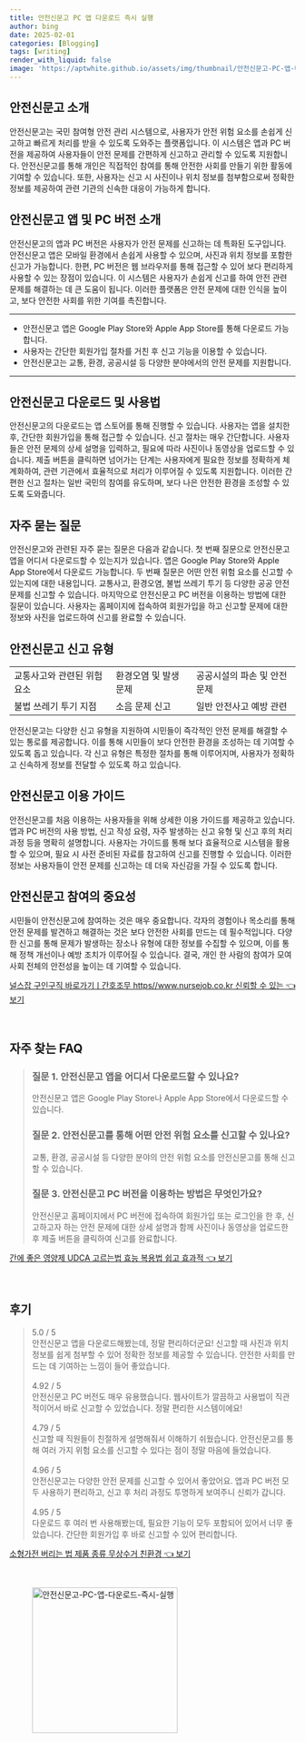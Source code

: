 ```yaml
---
title: 안전신문고 PC 앱 다운로드 즉시 실행
author: bing
date: 2025-02-01
categories: [Blogging]
tags: [writing]
render_with_liquid: false
image: 'https://aptwhite.github.io/assets/img/thumbnail/안전신문고-PC-앱-다운로드-즉시-실행.webp'
---
```



<h2 id='안전신문고_소개'>안전신문고 소개</h2>

<p>안전신문고는 국민 참여형 안전 관리 시스템으로, 사용자가 안전 위험 요소를 손쉽게 신고하고 빠르게 처리를 받을 수 있도록 도와주는 플랫폼입니다. 이 시스템은 앱과 PC 버전을 제공하여 사용자들이 안전 문제를 간편하게 신고하고 관리할 수 있도록 지원합니다. 안전신문고를 통해 개인은 직접적인 참여를 통해 안전한 사회를 만들기 위한 활동에 기여할 수 있습니다. 또한, 사용자는 신고 시 사진이나 위치 정보를 첨부함으로써 정확한 정보를 제공하여 관련 기관의 신속한 대응이 가능하게 합니다.</p>

<h2 id='안전신문고_앱_및_PC_버전_소개'>안전신문고 앱 및 PC 버전 소개</h2>

<p>안전신문고의 앱과 PC 버전은 사용자가 안전 문제를 신고하는 데 특화된 도구입니다. 안전신문고 앱은 모바일 환경에서 손쉽게 사용할 수 있으며, 사진과 위치 정보를 포함한 신고가 가능합니다. 한편, PC 버전은 웹 브라우저를 통해 접근할 수 있어 보다 편리하게 사용할 수 있는 장점이 있습니다. 이 시스템은 사용자가 손쉽게 신고를 하여 안전 관련 문제를 해결하는 데 큰 도움이 됩니다. 이러한 플랫폼은 안전 문제에 대한 인식을 높이고, 보다 안전한 사회를 위한 기여를 촉진합니다.</p>

<hr />

<ul>
    <li>안전신문고 앱은 Google Play Store와 Apple App Store를 통해 다운로드 가능합니다.</li>
    <li>사용자는 간단한 회원가입 절차를 거친 후 신고 기능을 이용할 수 있습니다.</li>
    <li>안전신문고는 교통, 환경, 공공시설 등 다양한 분야에서의 안전 문제를 지원합니다.</li>
</ul>

<hr />

<h2 id='안전신문고_다운로드_및_사용법'>안전신문고 다운로드 및 사용법</h2>

<p>안전신문고의 다운로드는 앱 스토어를 통해 진행할 수 있습니다. 사용자는 앱을 설치한 후, 간단한 회원가입을 통해 접근할 수 있습니다. 신고 절차는 매우 간단합니다. 사용자들은 안전 문제의 상세 설명을 입력하고, 필요에 따라 사진이나 동영상을 업로드할 수 있습니다. 제출 버튼을 클릭하면 넘어가는 단계는 사용자에게 필요한 정보를 정확하게 체계화하여, 관련 기관에서 효율적으로 처리가 이루어질 수 있도록 지원합니다. 이러한 간편한 신고 절차는 일반 국민의 참여를 유도하며, 보다 나은 안전한 환경을 조성할 수 있도록 도와줍니다.</p>

<h2 id='자주_묻는_질문'>자주 묻는 질문</h2>

<p>안전신문고와 관련된 자주 묻는 질문은 다음과 같습니다. 첫 번째 질문으로 안전신문고 앱을 어디서 다운로드할 수 있는지가 있습니다. 앱은 Google Play Store와 Apple App Store에서 다운로드 가능합니다. 두 번째 질문은 어떤 안전 위험 요소를 신고할 수 있는지에 대한 내용입니다. 교통사고, 환경오염, 불법 쓰레기 투기 등 다양한 공공 안전 문제를 신고할 수 있습니다. 마지막으로 안전신문고 PC 버전을 이용하는 방법에 대한 질문이 있습니다. 사용자는 홈페이지에 접속하여 회원가입을 하고 신고할 문제에 대한 정보와 사진을 업로드하여 신고를 완료할 수 있습니다.</p>

<h2 id='안전신문고_신고_유형'>안전신문고 신고 유형</h2>

<table>
    <tr>
        <td>교통사고와 관련된 위험 요소</td>
        <td>환경오염 및 발생 문제</td>
        <td>공공시설의 파손 및 안전 문제</td>
    </tr>
    <tr>
        <td>불법 쓰레기 투기 지점</td>
        <td>소음 문제 신고</td>
        <td>일반 안전사고 예방 관련</td>
    </tr>
</table>

<p>안전신문고는 다양한 신고 유형을 지원하여 시민들이 즉각적인 안전 문제를 해결할 수 있는 통로를 제공합니다. 이를 통해 시민들이 보다 안전한 환경을 조성하는 데 기여할 수 있도록 돕고 있습니다. 각 신고 유형은 특정한 절차를 통해 이루어지며, 사용자가 정확하고 신속하게 정보를 전달할 수 있도록 하고 있습니다.</p>

<h2 id='안전신문고_이용_가이드'>안전신문고 이용 가이드</h2>

<p>안전신문고를 처음 이용하는 사용자들을 위해 상세한 이용 가이드를 제공하고 있습니다. 앱과 PC 버전의 사용 방법, 신고 작성 요령, 자주 발생하는 신고 유형 및 신고 후의 처리 과정 등을 명확히 설명합니다. 사용자는 가이드를 통해 보다 효율적으로 시스템을 활용할 수 있으며, 필요 시 사전 준비된 자료를 참고하여 신고를 진행할 수 있습니다. 이러한 정보는 사용자들이 안전 문제를 신고하는 데 더욱 자신감을 가질 수 있도록 합니다.</p>

<h2 id='안전신문고_참여의_중요성'>안전신문고 참여의 중요성</h2>

<p>시민들이 안전신문고에 참여하는 것은 매우 중요합니다. 각자의 경험이나 목소리를 통해 안전 문제를 발견하고 해결하는 것은 보다 안전한 사회를 만드는 데 필수적입니다. 다양한 신고를 통해 문제가 발생하는 장소나 유형에 대한 정보를 수집할 수 있으며, 이를 통해 정책 개선이나 예방 조치가 이루어질 수 있습니다. 결국, 개인 한 사람의 참여가 모여 사회 전체의 안전성을 높이는 데 기여할 수 있습니다.</p>


<p><a class="click-button" title="널스잡 구인구직 바로가기ㅣ간호조무 https//www.nursejob.co.kr 신뢰할 수 있는" href="https://aptwhite.github.io/posts/%EB%84%90%EC%8A%A4%EC%9E%A1-%EA%B5%AC%EC%9D%B8%EA%B5%AC%EC%A7%81-%EB%B0%94%EB%A1%9C%EA%B0%80%EA%B8%B0%E3%85%A3%EA%B0%84%ED%98%B8%EC%A1%B0%EB%AC%B4-httpswww.nursejob.co.kr-%EC%8B%A0%EB%A2%B0%ED%95%A0-%EC%88%98-%EC%9E%88%EB%8A%94/" rel="dofollow">널스잡 구인구직 바로가기ㅣ간호조무 https//www.nursejob.co.kr 신뢰할 수 있는 👈 보기</a></p><br>
<h2 id='자주_찾는_FAQ'>자주 찾는 FAQ</h2>
<div itemscope="" itemtype="https://schema.org/FAQPage"> 
<blockquote> 
<div itemscope="" itemprop="mainEntity" itemtype="https://schema.org/Question"> 
<h3 itemprop="name">질문 1. 안전신문고 앱을 어디서 다운로드할 수 있나요?</h3> 
<div itemscope="" itemprop="acceptedAnswer" itemtype="https://schema.org/Answer"> 
<span itemprop="text"> 
<p>안전신문고 앱은 Google Play Store나 Apple App Store에서 다운로드할 수 있습니다.</p> 
</span> 
</div> 
</div> 
<div itemscope="" itemprop="mainEntity" itemtype="https://schema.org/Question"> 
<h3 itemprop="name">질문 2. 안전신문고를 통해 어떤 안전 위험 요소를 신고할 수 있나요?</h3> 
<div itemscope="" itemprop="acceptedAnswer" itemtype="https://schema.org/Answer"> 
<span itemprop="text"> 
<p>교통, 환경, 공공시설 등 다양한 분야의 안전 위험 요소를 안전신문고를 통해 신고할 수 있습니다.</p> 
</span> 
</div> 
</div> 
<div itemscope="" itemprop="mainEntity" itemtype="https://schema.org/Question"> 
<h3 itemprop="name">질문 3. 안전신문고 PC 버전을 이용하는 방법은 무엇인가요?</h3> 
<div itemscope="" itemprop="acceptedAnswer" itemtype="https://schema.org/Answer"> 
<span itemprop="text"> 
<p>안전신문고 홈페이지에서 PC 버전에 접속하여 회원가입 또는 로그인을 한 후, 신고하고자 하는 안전 문제에 대한 상세 설명과 함께 사진이나 동영상을 업로드한 후 제출 버튼을 클릭하여 신고를 완료합니다.</p> 
</span> 
</div> 
</div> 
</blockquote> 
</div>
<p><a class="click-button" title="간에 좋은 영양제 UDCA 고르는법 효능 복용법 쉽고 효과적" href="https://aptwhite.github.io/posts/%EA%B0%84%EC%97%90-%EC%A2%8B%EC%9D%80-%EC%98%81%EC%96%91%EC%A0%9C-UDCA-%EA%B3%A0%EB%A5%B4%EB%8A%94%EB%B2%95-%ED%9A%A8%EB%8A%A5-%EB%B3%B5%EC%9A%A9%EB%B2%95-%EC%89%BD%EA%B3%A0-%ED%9A%A8%EA%B3%BC%EC%A0%81/" rel="dofollow">간에 좋은 영양제 UDCA 고르는법 효능 복용법 쉽고 효과적 👈 보기</a></p><br>
<h2 id='후기'>후기</h2>
<div itemscope itemtype="https://schema.org/Product">
  <blockquote>
  <div itemprop="review" itemscope itemtype="https://schema.org/Review">
      <div itemprop="reviewRating" itemscope itemtype="https://schema.org/Rating"> <span itemprop="ratingValue">5.0</span> / <span itemprop="bestRating">5</span> </div>
      <span itemprop="reviewBody">안전신문고 앱을 다운로드해봤는데, 정말 편리하더군요! 신고할 때 사진과 위치정보를 쉽게 첨부할 수 있어 정확한 정보를 제공할 수 있습니다. 안전한 사회를 만드는 데 기여하는 느낌이 들어 좋았습니다.</span>
  </div>
  <br>
  <div itemprop="review" itemscope itemtype="https://schema.org/Review">
      <div itemprop="reviewRating" itemscope itemtype="https://schema.org/Rating"> <span itemprop="ratingValue">4.92</span> / <span itemprop="bestRating">5</span> </div>
      <span itemprop="reviewBody">안전신문고 PC 버전도 매우 유용했습니다. 웹사이트가 깔끔하고 사용법이 직관적이어서 바로 신고할 수 있었습니다. 정말 편리한 시스템이에요!</span>
  </div>
  <br>
  <div itemprop="review" itemscope itemtype="https://schema.org/Review">
      <div itemprop="reviewRating" itemscope itemtype="https://schema.org/Rating"> <span itemprop="ratingValue">4.79</span> / <span itemprop="bestRating">5</span> </div>
      <span itemprop="reviewBody">신고할 때 직원들이 친절하게 설명해줘서 이해하기 쉬웠습니다. 안전신문고를 통해 여러 가지 위험 요소를 신고할 수 있다는 점이 정말 마음에 들었습니다.</span>
  </div>
  <br>
  <div itemprop="review" itemscope itemtype="https://schema.org/Review">
      <div itemprop="reviewRating" itemscope itemtype="https://schema.org/Rating"> <span itemprop="ratingValue">4.96</span> / <span itemprop="bestRating">5</span> </div>
      <span itemprop="reviewBody">안전신문고는 다양한 안전 문제를 신고할 수 있어서 좋았어요. 앱과 PC 버전 모두 사용하기 편리하고, 신고 후 처리 과정도 투명하게 보여주니 신뢰가 갑니다.</span>
  </div>
  <br>
  <div itemprop="review" itemscope itemtype="https://schema.org/Review">
      <div itemprop="reviewRating" itemscope itemtype="https://schema.org/Rating"> <span itemprop="ratingValue">4.95</span> / <span itemprop="bestRating">5</span> </div>
      <span itemprop="reviewBody">다운로드 후 여러 번 사용해봤는데, 필요한 기능이 모두 포함되어 있어서 너무 좋았습니다. 간단한 회원가입 후 바로 신고할 수 있어 편리합니다.</span>
  </div>
  </blockquote>
</div>
<p><a class="click-button" title="소형가전 버리는 법 제품 종류 무상수거 친환경" href="https://aptwhite.github.io/posts/%EC%86%8C%ED%98%95%EA%B0%80%EC%A0%84-%EB%B2%84%EB%A6%AC%EB%8A%94-%EB%B2%95-%EC%A0%9C%ED%92%88-%EC%A2%85%EB%A5%98-%EB%AC%B4%EC%83%81%EC%88%98%EA%B1%B0-%EC%B9%9C%ED%99%98%EA%B2%BD/" rel="dofollow">소형가전 버리는 법 제품 종류 무상수거 친환경 👈 보기</a></p><br>
<figure class="image"><img src="https://aptwhite.github.io/assets/img/thumbnail/안전신문고-PC-앱-다운로드-즉시-실행.webp" alt="안전신문고-PC-앱-다운로드-즉시-실행" width="256" height="256"></figure>